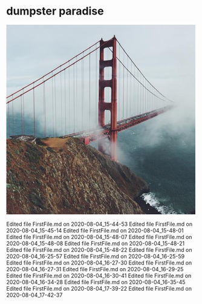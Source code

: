 # dumpster paradise
![trashimage](shadow.jpg)

Edited file FirstFile.md on 2020-08-04_15-44-53
Edited file FirstFile.md on 2020-08-04_15-45-14
Edited file FirstFile.md on 2020-08-04_15-48-01
Edited file FirstFile.md on 2020-08-04_15-48-07
Edited file FirstFile.md on 2020-08-04_15-48-08
Edited file FirstFile.md on 2020-08-04_15-48-21
Edited file FirstFile.md on 2020-08-04_15-48-22
Edited file FirstFile.md on 2020-08-04_16-25-57
Edited file FirstFile.md on 2020-08-04_16-25-59
Edited file FirstFile.md on 2020-08-04_16-27-30
Edited file FirstFile.md on 2020-08-04_16-27-31
Edited file FirstFile.md on 2020-08-04_16-29-25
Edited file FirstFile.md on 2020-08-04_16-30-41
Edited file FirstFile.md on 2020-08-04_16-34-28
Edited file FirstFile.md on 2020-08-04_16-35-45
Edited file FirstFile.md on 2020-08-04_17-39-22
Edited file FirstFile.md on 2020-08-04_17-42-37
